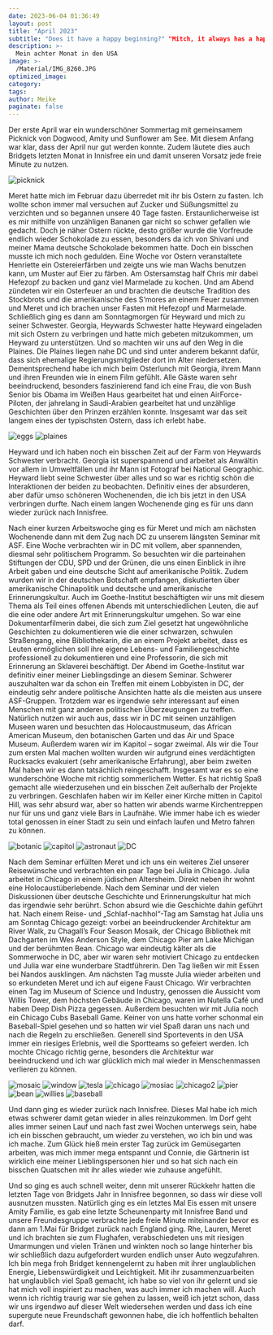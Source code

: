 ```yaml
---
date: 2023-06-04 01:36:49
layout: post
title: "April 2023"
subtitle: "Does it have a happy beginning?" "Mitch, it always has a happy beginning." - Ein glücklicher April.
description: >-
  Mein achter Monat in den USA
image: >-
  /Material/IMG_8260.JPG
optimized_image:
category:
tags:
author: Meike
paginate: false
---
```


Der erste April war ein wunderschöner Sommertag mit gemeinsamem Picknick von Dogwood, Amity und Sunflower am See. Mit diesem Anfang war klar, dass der April nur gut werden konnte. Zudem läutete dies auch Bridgets letzten Monat in Innisfree ein und damit unseren Vorsatz jede freie Minute zu nutzen. 

<img src="/Material/IMG_8036.JPG" alt="picknick">

Meret hatte mich im Februar dazu überredet mit ihr bis Ostern zu fasten. Ich wollte schon immer mal versuchen auf Zucker und Süßungsmittel zu verzichten und so begannen unsere 40 Tage fasten. Erstaunlicherweise ist es mir mithilfe von unzähligen Bananen gar nicht so schwer gefallen wie gedacht. Doch je näher Ostern rückte, desto größer wurde die Vorfreude endlich wieder Schokolade zu essen, besonders da ich von Shivani und meiner Mama deutsche Schokolade bekommen hatte. Doch ein bisschen musste ich mich noch gedulden. Eine Woche vor Ostern veranstaltete Henriette ein Ostereierfärben und zeigte uns wie man Wachs benutzen kann, um Muster auf Eier zu färben. Am Ostersamstag half Chris mir dabei Hefezopf zu backen und ganz viel Marmelade zu kochen. Und am Abend zündeten wir ein Osterfeuer an und brachten die deutsche Tradition des Stockbrots und die amerikanische des S‘mores an einem Feuer zusammen und Meret und ich brachen unser Fasten mit Hefezopf und Marmelade. Schließlich ging es dann am Sonntagmorgen für Heyward und mich zu seiner Schwester. Georgia, Heywards Schwester hatte Heyward eingeladen mit sich Ostern zu verbringen und hatte mich gebeten mitzukommen, um Heyward zu unterstützen. Und so machten wir uns auf den Weg in die Plaines. Die Plaines liegen nahe DC und sind unter anderem bekannt dafür, dass sich ehemalige Regierungsmitglieder dort im Alter niedersetzen. Dementsprechend habe ich mich beim Osterlunch mit Georgia, ihrem Mann und ihren Freunden wie in einem Film gefühlt. Alle Gäste waren sehr beeindruckend, besonders faszinierend fand ich eine Frau, die von Bush Senior bis Obama im Weißen Haus gearbeitet hat und einen AirForce-Piloten, der jahrelang in Saudi-Arabien gearbeitet hat und unzählige Geschichten über den Prinzen erzählen konnte. Insgesamt war das seit langem eines der typischsten Ostern, dass ich erlebt habe.

<img src="/Material/IMG_8028.JPG" alt="eggs">
<img src="/Material/IMG_8056.JPG" alt="plaines">

Heyward und ich haben noch ein bisschen Zeit auf der Farm von Heywards Schwester verbracht. Georgia ist superspannend und arbeitet als Anwältin vor allem in Umweltfällen und ihr Mann ist Fotograf bei National Geographic. Heyward liebt seine Schwester über alles und so war es richtig schön die Interaktionen der beiden zu beobachten. Definitiv eines der absurderen, aber dafür umso schöneren Wochenenden, die ich bis jetzt in den USA verbringen durfte. Nach einem langen Wochenende ging es für uns dann wieder zurück nach Innisfree.

Nach einer kurzen Arbeitswoche ging es für Meret und mich am nächsten Wochenende dann mit dem Zug nach DC zu unserem längsten Seminar mit ASF. Eine Woche verbrachten wir in DC mit vollem, aber spannenden, diesmal sehr politischem Programm. So besuchten wir die parteinahen Stiftungen der CDU, SPD und der Grünen, die uns einen Einblick in ihre Arbeit gaben und eine deutsche Sicht auf amerikanische Politik. Zudem wurden wir in der deutschen Botschaft empfangen, diskutierten über amerikanische Chinapolitik und deutsche und amerikanische Erinnerungskultur. Auch im Goethe-Institut beschäftigten wir uns mit diesem Thema als Teil eines offenen Abends mit unterschiedlichen Leuten, die auf die eine oder andere Art mit Erinnerungskultur umgehen. So war eine Dokumentarfilmerin dabei, die sich zum Ziel gesetzt hat ungewöhnliche Geschichten zu dokumentieren wie die einer schwarzen, schwulen Straßengang, eine Bibliothekarin, die an einem Projekt arbeitet, dass es Leuten ermöglichen soll ihre eigene Lebens- und Familiengeschichte professionell zu dokumentieren und eine Professorin, die sich mit Erinnerung an Sklaverei beschäftigt. Der Abend im Goethe-Institut war definitiv einer meiner Lieblingsdinge an diesem Seminar. Schwerer auszuhalten war da schon ein Treffen mit einem Lobbyisten in DC, der eindeutig sehr andere politische Ansichten hatte als die meisten aus unsere ASF-Gruppen. Trotzdem war es irgendwie sehr interessant auf einen Menschen mit ganz anderen politischen Überzeugungen zu treffen. Natürlich nutzen wir auch aus, dass wir in DC mit seinen unzähligen Museen waren und besuchten das Holocaustmuseum, das African American Museum, den botanischen Garten und das Air und Space Museum. Außerdem waren wir im Kapitol – sogar zweimal. Als wir die Tour zum ersten Mal machen wollten wurden wir aufgrund eines verdächtigten Rucksacks evakuiert (sehr amerikanische Erfahrung), aber beim zweiten Mal haben wir es dann tatsächlich reingeschafft. Insgesamt war es so eine wunderschöne Woche mit richtig sommerlichem Wetter. Es hat richtig Spaß gemacht alle wiederzusehen und ein bisschen Zeit außerhalb der Projekte zu verbringen. Geschlafen haben wir im Keller einer Kirche mitten in Capitol Hill, was sehr absurd war, aber so hatten wir abends warme Kirchentreppen nur für uns und ganz viele Bars in Laufnähe. Wie immer habe ich es wieder total genossen in einer Stadt zu sein und einfach laufen und Metro fahren zu können.

<img src="/Material/IMG_8094.JPG" alt="botanic">
<img src="/Material/IMG_8145.JPG" alt="capitol">
<img src="/Material/IMG_8164.JPG" alt="astronaut">
<img src="/Material/IMG_0631.JPG" alt="DC">

Nach dem Seminar erfüllten Meret und ich uns ein weiteres Ziel unserer Reisewünsche und verbrachten ein paar Tage bei Julia in Chicago. Julia arbeitet in Chicago in einem jüdischen Altersheim. Direkt neben ihr wohnt eine Holocaustüberlebende. Nach dem Seminar und der vielen Diskussionen über deutsche Geschichte und Erinnerungskultur hat mich das irgendwie sehr berührt. Schon absurd wie die Geschichte dahin geführt hat. Nach einem Reise- und „Schlaf-nachhol“-Tag am Samstag hat Julia uns am Sonntag Chicago gezeigt: vorbei an beeindruckender Architektur am River Walk, zu Chagall’s Four Season Mosaik, der Chicago Bibliothek mit Dachgarten im Wes Anderson Style, dem Chicago Pier am Lake Michigan und der berühmten Bean. Chicago war eindeutig kälter als die Sommerwoche in DC, aber wir waren sehr motiviert Chicago zu entdecken und Julia war eine wunderbare Stadtführerin. Den Tag ließen wir mit Essen bei Nandos ausklingen. Am nächsten Tag musste Julia wieder arbeiten und so erkundeten Meret und ich auf eigene Faust Chicago. Wir verbrachten einen Tag im Museum of Science und Industry, genossen die Aussicht vom Willis Tower, dem höchsten Gebäude in Chicago, waren im Nutella Café und haben Deep Dish Pizza gegessen. Außerdem besuchten wir mit Julia noch ein Chicago Cubs Baseball Game. Keiner von uns hatte vorher schonmal ein Baseball-Spiel gesehen und so hatten wir viel Spaß daran uns nach und nach die Regeln zu erschließen. Generell sind Sportevents in den USA immer ein riesiges Erlebnis, weil die Sportteams so gefeiert werden. Ich mochte Chicago richtig gerne, besonders die Architektur war beeindruckend und ich war glücklich mich mal wieder in Menschenmassen verlieren zu können.

<img src="/Material/IMG_0839.JPG" alt="mosaic">
<img src="/Material/IMG_0854.JPG" alt="window">
<img src="/Material/IMG_1297.JPG" alt="tesla">
<img src="/Material/IMG_8195.JPG" alt="chicago">
<img src="/Material/IMG_8209.JPG" alt="mosiac">
<img src="/Material/IMG_8216.JPG" alt="chicago2">
<img src="/Material/IMG_8220 - Kopie.JPG" alt="pier">
<img src="/Material/IMG_8229 - Kopie.JPG" alt="bean">
<img src="/Material/IMG_8265.JPG" alt="willies">
<img src="/Material/IMG_8298.JPG" alt="baseball">

Und dann ging es wieder zurück nach Innisfree. Dieses Mal habe ich mich etwas schwerer damit getan wieder in alles reinzukommen. Im Dorf geht alles immer seinen Lauf und nach fast zwei Wochen unterwegs sein, habe ich ein bisschen gebraucht, um wieder zu verstehen, wo ich bin und was ich mache. Zum Glück hieß mein erster Tag zurück im Gemüsegarten arbeiten, was mich immer mega entspannt und Connie, die Gärtnerin ist wirklich eine meiner Lieblingspersonen hier und so hat sich nach ein bisschen Quatschen mit ihr alles wieder wie zuhause angefühlt. 

Und so ging es auch schnell weiter, denn mit unserer Rückkehr hatten die letzten Tage von Bridgets Jahr in Innisfree begonnen, so dass wir diese voll ausnutzen mussten. Natürlich ging es ein letztes Mal Eis essen mit unsere Amity Familie, es gab eine letzte Scheunenparty mit Innisfree Band und unsere Freundesgruppe verbrachte jede freie Minute miteinander bevor es dann am 1.Mai für Bridget zurück nach England ging. Rhe, Lauren, Meret und ich brachten sie zum Flughafen, verabschiedeten uns mit riesigen Umarmungen und vielen Tränen und winkten noch so lange hinterher bis wir schließlich dazu aufgefordert wurden endlich unser Auto wegzufahren. Ich bin mega froh Bridget kennengelernt zu haben mit ihrer unglaublichen Energie, Liebenswürdigkeit und Leichtigkeit. Mit ihr zusammenzuarbeiten hat unglaublich viel Spaß gemacht, ich habe so viel von ihr gelernt und sie hat mich voll inspiriert zu machen, was auch immer ich machen will. Auch wenn ich richtig traurig war sie gehen zu lassen, weiß ich jetzt schon, dass wir uns irgendwo auf dieser Welt wiedersehen werden und dass ich eine supergute neue Freundschaft gewonnen habe, die ich hoffentlich behalten darf. 
